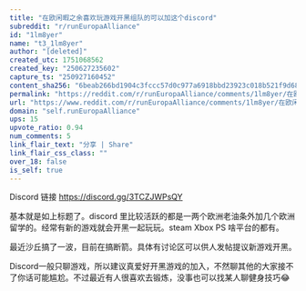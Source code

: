 ```yaml
---
title: "在欧闲暇之余喜欢玩游戏开黑组队的可以加这个discord"
subreddit: "r/runEuropaAlliance"
id: "1lm8yer"
name: "t3_1lm8yer"
author: "[deleted]"
created_utc: 1751068562
created_key: "250627235602"
capture_ts: "250927160452"
content_sha256: "6beab266bd1904c3fccc57d0c977a6918bbd23923c018b521f9d68141e6cd77d"
permalink: "https://reddit.com/r/runEuropaAlliance/comments/1lm8yer/在欧闲暇之余喜欢玩游戏开黑组队的可以加这个discord/"
url: "https://www.reddit.com/r/runEuropaAlliance/comments/1lm8yer/在欧闲暇之余喜欢玩游戏开黑组队的可以加这个discord/"
domain: "self.runEuropaAlliance"
ups: 15
upvote_ratio: 0.94
num_comments: 5
link_flair_text: "分享 | Share"
link_flair_css_class: ""
over_18: false
is_self: true
---
```


Discord 链接 <https://discord.gg/3TCZJWPsQY>

基本就是如上标题了。discord
里比较活跃的都是一两个欧洲老油条外加几个欧洲留学的。经常有新的游戏就会开黑一起玩玩。steam
Xbox PS 啥平台的都有。

最近沙丘搞了一波，目前在搞断箭。具体有讨论区可以供人发帖提议新游戏开黑。

Discord一般只聊游戏，所以建议真爱好开黑游戏的加入，不然聊其他的大家接不了你话可能尴尬。不过最近有人很喜欢去锻炼，没事也可以找某人聊健身技巧😂
